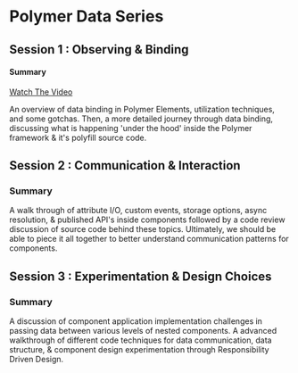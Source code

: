 Polymer Data Series
===================

## Session 1 : Observing & Binding
#### Summary
[Watch The Video](https://www.youtube.com/watch?v=Yjkp2iZsITs)

An overview of data binding in Polymer Elements, utilization techniques, and
some
gotchas. Then, a more detailed journey through data binding, discussing what is
happening 'under the hood' inside the Polymer framework & it's polyfill source
code.

## Session 2 : Communication & Interaction
### Summary
A walk through of attribute I/O, custom events, storage options, async
resolution, & published API's inside components followed by a code review
discussion of source code behind these topics. Ultimately, we should be able to
piece it all together to better understand communication patterns for
components. 


## Session 3 : Experimentation & Design Choices
### Summary
A discussion of component application implementation challenges in passing data
between various levels of nested components. A advanced walkthrough of different
code techniques for data communication, data structure, & component design
experimentation through Responsibility Driven Design.
